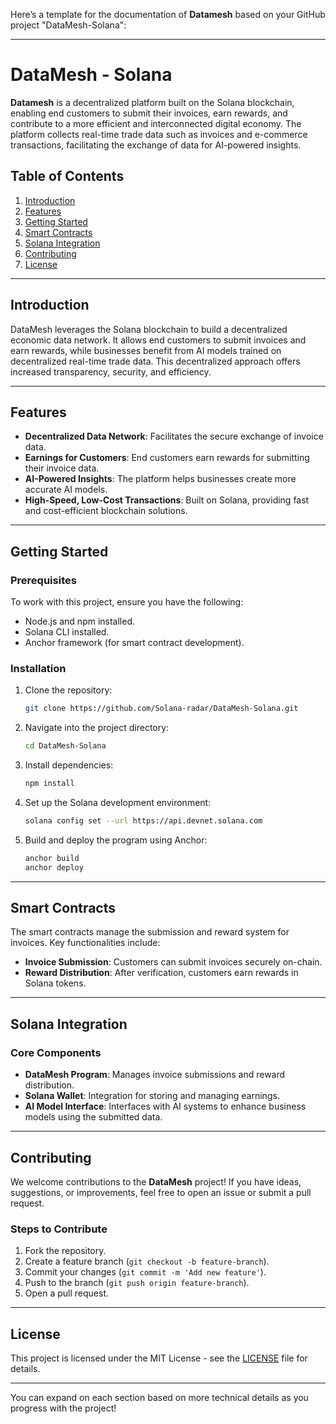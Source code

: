 Here’s a template for the documentation of **Datamesh** based on your GitHub project "DataMesh-Solana":

---

# **DataMesh - Solana**

**Datamesh** is a decentralized platform built on the Solana blockchain, enabling end customers to submit their invoices, earn rewards, and contribute to a more efficient and interconnected digital economy. The platform collects real-time trade data such as invoices and e-commerce transactions, facilitating the exchange of data for AI-powered insights.

## **Table of Contents**
1. [Introduction](#introduction)
2. [Features](#features)
3. [Getting Started](#getting-started)
4. [Smart Contracts](#smart-contracts)
5. [Solana Integration](#solana-integration)
6. [Contributing](#contributing)
7. [License](#license)

---

## **Introduction**
DataMesh leverages the Solana blockchain to build a decentralized economic data network. It allows end customers to submit invoices and earn rewards, while businesses benefit from AI models trained on decentralized real-time trade data. This decentralized approach offers increased transparency, security, and efficiency.

---

## **Features**
- **Decentralized Data Network**: Facilitates the secure exchange of invoice data.
- **Earnings for Customers**: End customers earn rewards for submitting their invoice data.
- **AI-Powered Insights**: The platform helps businesses create more accurate AI models.
- **High-Speed, Low-Cost Transactions**: Built on Solana, providing fast and cost-efficient blockchain solutions.

---

## **Getting Started**

### **Prerequisites**
To work with this project, ensure you have the following:
- Node.js and npm installed.
- Solana CLI installed.
- Anchor framework (for smart contract development).

### **Installation**

1. Clone the repository:
    ```bash
    git clone https://github.com/Solana-radar/DataMesh-Solana.git
    ```

2. Navigate into the project directory:
    ```bash
    cd DataMesh-Solana
    ```

3. Install dependencies:
    ```bash
    npm install
    ```

4. Set up the Solana development environment:
    ```bash
    solana config set --url https://api.devnet.solana.com
    ```

5. Build and deploy the program using Anchor:
    ```bash
    anchor build
    anchor deploy
    ```

---

## **Smart Contracts**

The smart contracts manage the submission and reward system for invoices. Key functionalities include:
- **Invoice Submission**: Customers can submit invoices securely on-chain.
- **Reward Distribution**: After verification, customers earn rewards in Solana tokens.

---

## **Solana Integration**

### **Core Components**
- **DataMesh Program**: Manages invoice submissions and reward distribution.
- **Solana Wallet**: Integration for storing and managing earnings.
- **AI Model Interface**: Interfaces with AI systems to enhance business models using the submitted data.

---

## **Contributing**

We welcome contributions to the **DataMesh** project! If you have ideas, suggestions, or improvements, feel free to open an issue or submit a pull request.

### **Steps to Contribute**
1. Fork the repository.
2. Create a feature branch (`git checkout -b feature-branch`).
3. Commit your changes (`git commit -m 'Add new feature'`).
4. Push to the branch (`git push origin feature-branch`).
5. Open a pull request.

---

## **License**

This project is licensed under the MIT License - see the [LICENSE](LICENSE) file for details.

---

You can expand on each section based on more technical details as you progress with the project!
